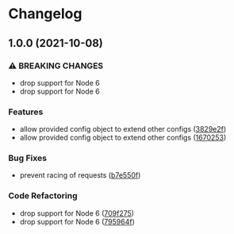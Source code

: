 # Changelog

## 1.0.0 (2021-10-08)


### ⚠ BREAKING CHANGES

* drop support for Node 6
* drop support for Node 6

### Features

* allow provided config object to extend other configs ([3829e2f](https://www.github.com/kinitruptiiproov/testing/commit/3829e2f5670b152aea42926fb9a0f726f2b97fc8))
* allow provided config object to extend other configs ([1670253](https://www.github.com/kinitruptiiproov/testing/commit/1670253fb31a1a872a93d49d96e049acadaaa576))


### Bug Fixes

* prevent racing of requests ([b7e550f](https://www.github.com/kinitruptiiproov/testing/commit/b7e550f92cdeb1b2be21cb5c74e09075bac649f3))


### Code Refactoring

* drop support for Node 6 ([709f275](https://www.github.com/kinitruptiiproov/testing/commit/709f275a10d442629f08446934da9ecd7f8a1b18))
* drop support for Node 6 ([795964f](https://www.github.com/kinitruptiiproov/testing/commit/795964fd1a45e9b2203ed8332ceb0a869aa7eb3e))
